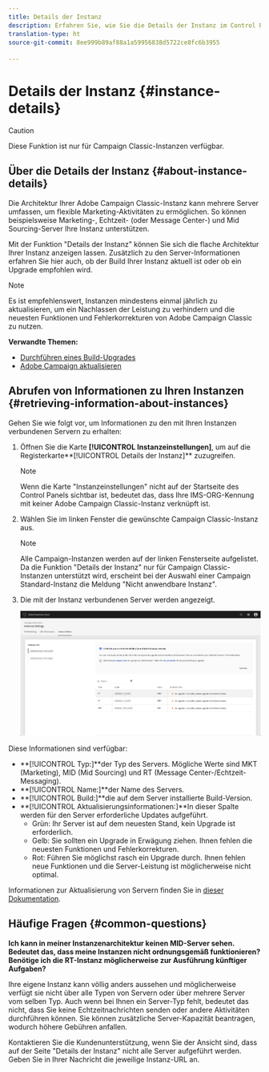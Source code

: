 ```yaml
---
title: Details der Instanz
description: Erfahren Sie, wie Sie die Details der Instanz im Control Panel überwachen können
translation-type: ht
source-git-commit: 8ee999b89af88a1a59956838d5722ce8fc6b3955

---
```



# Details der Instanz {#instance-details}

>[!CAUTION]
>
>Diese Funktion ist nur für Campaign Classic-Instanzen verfügbar.

## Über die Details der Instanz {#about-instance-details}

Die Architektur Ihrer Adobe Campaign Classic-Instanz kann mehrere Server umfassen, um flexible Marketing-Aktivitäten zu ermöglichen. So können beispielsweise Marketing-, Echtzeit- (oder Message Center-) und Mid Sourcing-Server Ihre Instanz unterstützen.

Mit der Funktion &quot;Details der Instanz&quot; können Sie sich die flache Architektur Ihrer Instanz anzeigen lassen. Zusätzlich zu den Server-Informationen erfahren Sie hier auch, ob der Build Ihrer Instanz aktuell ist oder ob ein Upgrade empfohlen wird.

>[!NOTE]
>
>Es ist empfehlenswert, Instanzen mindestens einmal jährlich zu aktualisieren, um ein Nachlassen der Leistung zu verhindern und die neuesten Funktionen und Fehlerkorrekturen von Adobe Campaign Classic zu nutzen.

**Verwandte Themen:**

* [Durchführen eines Build-Upgrades](https://docs.campaign.adobe.com/doc/AC/getting_started/DE/buildUpgrade.html)
* [Adobe Campaign aktualisieren](https://docs.campaign.adobe.com/doc/AC/en/PRO_Updating_Adobe_Campaign_Introduction.html)

## Abrufen von Informationen zu Ihren Instanzen {#retrieving-information-about-instances}

Gehen Sie wie folgt vor, um Informationen zu den mit Ihren Instanzen verbundenen Servern zu erhalten:

1. Öffnen Sie die Karte **[!UICONTROL Instanzeinstellungen]**, um auf die Registerkarte**[!UICONTROL  Details der Instanz]** zuzugreifen.

   >[!NOTE]
   >
   >Wenn die Karte &quot;Instanzeinstellungen&quot; nicht auf der Startseite des Control Panels sichtbar ist, bedeutet das, dass Ihre IMS-ORG-Kennung mit keiner Adobe Campaign Classic-Instanz verknüpft ist.

1. Wählen Sie im linken Fenster die gewünschte Campaign Classic-Instanz aus.

   >[!NOTE]
   >
   >Alle Campaign-Instanzen werden auf der linken Fensterseite aufgelistet. Da die Funktion &quot;Details der Instanz&quot; nur für Campaign Classic-Instanzen unterstützt wird, erscheint bei der Auswahl einer Campaign Standard-Instanz die Meldung &quot;Nicht anwendbare Instanz&quot;.

1. Die mit der Instanz verbundenen Server werden angezeigt.

   ![](assets/instance_details.png)

Diese Informationen sind verfügbar:

* **[!UICONTROL Typ:]**der Typ des Servers. Mögliche Werte sind MKT (Marketing), MID (Mid Sourcing) und RT (Message Center-/Echtzeit-Messaging).
* **[!UICONTROL Name:]**der Name des Servers.
* **[!UICONTROL Build:]**die auf dem Server installierte Build-Version.
* **[!UICONTROL Aktualisierungsinformationen:]**In dieser Spalte werden für den Server erforderliche Updates aufgeführt.
   * Grün: Ihr Server ist auf dem neuesten Stand, kein Upgrade ist erforderlich.
   * Gelb: Sie sollten ein Upgrade in Erwägung ziehen. Ihnen fehlen die neuesten Funktionen und Fehlerkorrekturen.
   * Rot: Führen Sie möglichst rasch ein Upgrade durch. Ihnen fehlen neue Funktionen und die Server-Leistung ist möglicherweise nicht optimal.

Informationen zur Aktualisierung von Servern finden Sie in [dieser Dokumentation](https://docs.campaign.adobe.com/doc/AC/getting_started/DE/buildUpgrade.html).

## Häufige Fragen {#common-questions}

**Ich kann in meiner Instanzenarchitektur keinen MID-Server sehen. Bedeutet das, dass meine Instanzen nicht ordnungsgemäß funktionieren? Benötige ich die RT-Instanz möglicherweise zur Ausführung künftiger Aufgaben?**

Ihre eigene Instanz kann völlig anders aussehen und möglicherweise verfügt sie nicht über alle Typen von Servern oder über mehrere Server vom selben Typ. Auch wenn bei Ihnen ein Server-Typ fehlt, bedeutet das nicht, dass Sie keine Echtzeitnachrichten senden oder andere Aktivitäten durchführen können. Sie können zusätzliche Server-Kapazität beantragen, wodurch höhere Gebühren anfallen.

Kontaktieren Sie die Kundenunterstützung, wenn Sie der Ansicht sind, dass auf der Seite &quot;Details der Instanz&quot; nicht alle Server aufgeführt werden. Geben Sie in Ihrer Nachricht die jeweilige Instanz-URL an.
